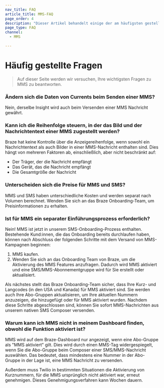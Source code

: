 ```yaml
---
nav_title: FAQ
article_title: MMS-FAQ
page_order: 4
description: "Dieser Artikel behandelt einige der am häufigsten gestellten Fragen zu MMS."
page_type: FAQ
channel:
  - MMS
  
---
```


# Häufig gestellte Fragen

> Auf dieser Seite werden wir versuchen, Ihre wichtigsten Fragen zu MMS zu beantworten.

### Ändern sich die Daten von Currents beim Senden einer MMS?

Nein, derselbe Insight wird auch beim Versenden einer MMS Nachricht gewährt.

### Kann ich die Reihenfolge steuern, in der das Bild und der Nachrichtentext einer MMS zugestellt werden?

Braze hat keine Kontrolle über die Anzeigereihenfolge, wenn sowohl ein Nachrichtentext als auch Bilder in einer MMS-Nachricht enthalten sind. Dies hängt von mehreren Faktoren ab, einschließlich, aber nicht beschränkt auf:

- Der Träger, der die Nachricht empfängt
- Das Gerät, das die Nachricht empfängt
- Die Gesamtgröße der Nachricht

### Unterscheiden sich die Preise für MMS und SMS?

MMS und SMS haben unterschiedliche Kosten und werden separat nach Volumen berechnet. Wenden Sie sich an das Braze Onboarding-Team, um Preisinformationen zu erhalten.

### Ist für MMS ein separater Einführungsprozess erforderlich?

Nein! MMS ist jetzt in unserem SMS-Onboarding-Prozess enthalten. Bestehende Kund:innen, die das Onboarding bereits durchlaufen haben, können nach Abschluss der folgenden Schritte mit dem Versand von MMS-Kampagnen beginnen:

1. MMS kaufen.
2. Wenden Sie sich an das Onboarding Team von Braze, um die Aktivierung des MMS Features anzufragen. Dadurch wird MMS aktiviert und eine SMS/MMS-Abonnementgruppe wird für Sie erstellt oder aktualisiert.

Als nächstes stellt das Braze Onboarding-Team sicher, dass Ihre Kurz- und Langcodes (in den USA und Kanada) für MMS aktiviert sind. Sie werden auch Ihre Abo-Gruppen aktualisieren, um Ihre aktuellen Nummern anzuzeigen, die hinzugefügt oder für MMS aktiviert wurden. Nachdem diese Schritte abgeschlossen sind, können Sie sofort MMS-Nachrichten aus unserem nativen SMS Composer versenden.

### Warum kann ich MMS nicht in meinem Dashboard finden, obwohl die Funktion aktiviert ist?

MMS wird auf dem Braze-Dashboard nur angezeigt, wenn eine Abo-Gruppe als "MMS aktiviert" gilt. Dies wird durch einen MMS-Tag widergespiegelt, wenn Sie die Abo-Gruppe beim Composer einer SMS/MMS-Nachricht auswählen. Das bedeutet, dass mindestens eine Nummer in der Abo-Gruppe in der Lage ist, eine MMS Nachricht zu versenden.

Außerdem muss Twilio in bestimmten Situationen die Aktivierung von Kurznummern, für die MMS ursprünglich nicht aktiviert war, erneut genehmigen. Dieses Genehmigungsverfahren kann Wochen dauern.
